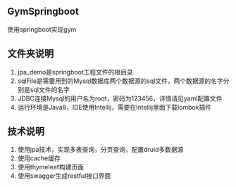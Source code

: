 ## GymSpringboot
使用springboot实现gym
## 文件夹说明
1. jpa_demo是springboot工程文件的根目录  
2. sqlFile是需要用到的Mysql数据库两个数据源的sql文件，两个数据源的名字分别是sql文件的名字
3. JDBC连接Mysql的用户名为root，密码为123456，详情请见yaml配置文件
4. 运行环境是Java8，IDE使用Intellij，需要在Intellij里面下载lombok插件
## 技术说明
1. 使用jpa技术，实现多表查询，分页查询，配置druid多数据源
2. 使用cache缓存
3. 使用thymeleaf构建页面
4. 使用swagger生成restful接口界面  
